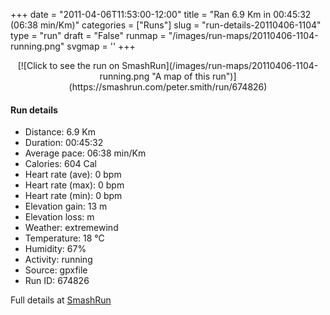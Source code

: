 +++
date = "2011-04-06T11:53:00-12:00"
title = "Ran 6.9 Km in 00:45:32 (06:38 min/Km)"
categories = ["Runs"]
slug = "run-details-20110406-1104"
type = "run"
draft = "False"
runmap = "/images/run-maps/20110406-1104-running.png"
svgmap = '<polyline points="22 0, 24 7, 30 10, 34 18, 38 31, 51 45, 50 48, 37 52, 32 60, 26 80, 31 90, 42 100, 58 98, 71 88, 75 80, 77 72, 73 61, 67 58, 61 62, 70 80, 54 80, 45 75, 41 67, 34 66, 35 87, 38 93, 44 96, 54 94, 66 85, 67 76, 58 57, 67 57, 75 61, 69 84, 63 58, 69 56, 76 65, 70 83, 59 57, 69 57, 76 64, 70 82, 61 59, 72 59, 77 67, 69 83, 55 57, 61 59, 71 57, 75 62, 76 71, 68 84, 54 56, 55 48, 41 29, 41 15, 28 7">'
+++



<!--more-->

<center>
[![Click to see the run on SmashRun](/images/run-maps/20110406-1104-running.png "A map of this run")](https://smashrun.com/peter.smith/run/674826)
</center>

#### Run details

* Distance: 6.9 Km
* Duration: 00:45:32
* Average pace: 06:38 min/Km
* Calories: 604 Cal
* Heart rate (ave): 0 bpm
* Heart rate (max): 0 bpm
* Heart rate (min): 0 bpm
* Elevation gain: 13 m
* Elevation loss:  m
* Weather: extremewind
* Temperature: 18 &deg;C
* Humidity: 67%
* Activity: running
* Source: gpxfile
* Run ID: 674826

Full details at [SmashRun](https://smashrun.com/peter.smith/run/674826)